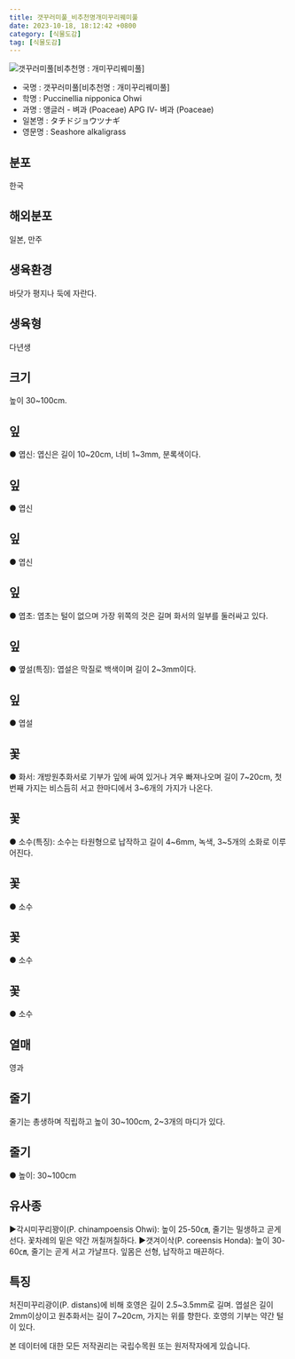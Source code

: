 ```yaml
---
title: 갯꾸러미풀_비추천명개미꾸리꿰미풀
date: 2023-10-18, 18:12:42 +0800
category: [식물도감]
tag: [식물도감]
---
```




![갯꾸러미풀[비추천명 : 개미꾸리꿰미풀]](http://www.nature.go.kr/fileUpload/plants/basic/Gramineae/Puccinellia/14705/1_th2.JPG)
- 국명 : 갯꾸러미풀[비추천명 : 개미꾸리꿰미풀]
- 학명 : Puccinellia nipponica Ohwi
- 과명 : 앵글러 - 벼과 (Poaceae) APG Ⅳ- 벼과 (Poaceae)
- 일본명 : タチドジョウツナギ
- 영문명 : Seashore alkaligrass


## 분포
한국
## 해외분포
일본, 만주
## 생육환경
바닷가 평지나 둑에 자란다.
## 생육형
다년생
## 크기
높이 30~100cm.
## 잎
● 엽신: 엽신은 길이 10~20cm, 너비 1~3mm, 분록색이다.
## 잎
● 엽신
## 잎
● 엽신
## 잎
● 엽초: 엽초는 털이 없으며 가장 위쪽의 것은 길며 화서의 일부를 둘러싸고 있다.
## 잎
● 옆설(특징): 엽설은 막질로 백색이며 길이 2~3mm이다.
## 잎
● 엽설
## 꽃
● 화서: 개방원추화서로 기부가 잎에 싸여 있거나 겨우 빠져나오며 길이 7~20cm, 첫 번째 가지는 비스듬히 서고 한마디에서 3~6개의 가지가 나온다.
## 꽃
● 소수(특징): 소수는 타원형으로 납작하고 길이 4~6mm, 녹색, 3~5개의 소화로 이루어진다.
## 꽃
● 소수
## 꽃
● 소수
## 꽃
● 소수
## 열매
영과
## 줄기
줄기는 총생하며 직립하고 높이 30~100cm, 2~3개의 마디가 있다.
## 줄기
● 높이: 30~100cm
## 유사종
▶각시미꾸리꽝이(P. chinampoensis Ohwi): 높이 25-50㎝, 줄기는 밀생하고 곧게 선다. 꽃차례의 밑은 약간 꺼칠꺼칠하다. ▶갯겨이삭(P. coreensis Honda): 높이 30-60㎝, 줄기는 곧게 서고 가냘프다. 잎몸은 선형, 납작하고 매끈하다. 
## 특징
처진미꾸리광이(P. distans)에 비해 호영은 길이 2.5~3.5mm로 길며. 엽설은 길이 2mm이상이고 원추화서는 길이 7~20cm, 가지는 위를 향한다. 호영의 기부는 약간 털이 있다.






본 데이터에 대한 모든 저작권리는 국립수목원 또는 원저작자에게 있습니다.
